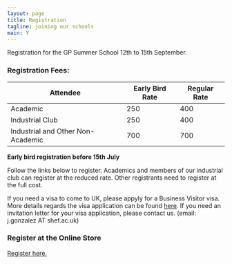 ```yaml
---
layout: page
title: Registration
tagline: joining our schools
main: Y
---
```



Registration for the GP Summer School 12th to 15th September.

### Registration Fees:

Attendee                         | Early Bird Rate | Regular Rate
---------------------------------|-----------------|--------------
Academic                 |  250 |  400
Industrial Club          |  250 |  400
Industrial and Other Non-Academic  | 700 |  700

**Early bird registration before 15th July**

Follow the links below to register. Academics and members of our
industrial club can register at the reduced rate. Other registrants need
to register at the full cost.

If you need a visa to come to UK, please appyly for a Business Visitor
visa. More details regards the visa application can be found
[here](http://www.gov.uk/business-visitor-visa/overview). If you need an
invitation letter for your visa application, please contact us. (email:
j.gonzalez AT shef.ac.uk)

### Register at the Online Store

[Register here.](https://onlineshop.shef.ac.uk/browse/extra_info.asp?compid=1&modid=2&deptid=8&catid=39&prodid=411)

